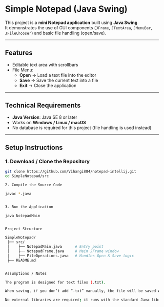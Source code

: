 #  Simple Notepad (Java Swing)

This project is a **mini Notepad application** built using **Java Swing**.  
It demonstrates the use of GUI components (`JFrame`, `JTextArea`, `JMenuBar`, `JFileChooser`) and basic file handling (open/save).

---

##  Features
- Editable text area with scrollbars
- File Menu:
  - **Open** → Load a text file into the editor
  - **Save** → Save the current text into a file
  - **Exit** → Close the application

---

##  Technical Requirements
- **Java Version**: Java SE 8 or later
- Works on **Windows / Linux / macOS**
- No database is required for this project (file handling is used instead)

---

##  Setup Instructions

### 1. Download / Clone the Repository
```bash
git clone https://github.com/Vihangi884/notepad-intellij.git
cd SimpleNotepad/src

2. Compile the Source Code

javac *.java


3. Run the Application

java NotepadMain


Project Structure

SimpleNotepad/
 ├── src/
 │    ├── NotepadMain.java      # Entry point
 │    ├── NotepadFrame.java     # Main JFrame window
 │    ├── FileOperations.java   # Handles Open & Save logic
 ├── README.md


Assumptions / Notes

The program is designed for text files (.txt).

When saving, if you don’t add “.txt” manually, the file will be saved without an extension.

No external libraries are required; it runs with the standard Java library.



